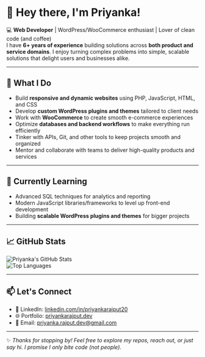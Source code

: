 # 👋 Hey there, I'm Priyanka!

💻 **Web Developer** | WordPress/WooCommerce enthusiast | Lover of clean code (and coffee)  
I have **6+ years of experience** building solutions across **both product and service domains**. I enjoy turning complex problems into simple, scalable solutions that delight users and businesses alike.

---

## 🔧 What I Do
- Build **responsive and dynamic websites** using PHP, JavaScript, HTML, and CSS  
- Develop **custom WordPress plugins and themes** tailored to client needs  
- Work with **WooCommerce** to create smooth e-commerce experiences  
- Optimize **databases and backend workflows** to make everything run efficiently  
- Tinker with APIs, Git, and other tools to keep projects smooth and organized  
- Mentor and collaborate with teams to deliver high-quality products and services  

---

## 🌱 Currently Learning
- Advanced SQL techniques for analytics and reporting  
- Modern JavaScript libraries/frameworks to level up front-end development  
- Building **scalable WordPress plugins and themes** for bigger projects  

---

## 📈 GitHub Stats
![Priyanka's GitHub Stats](https://github-readme-stats.vercel.app/api?username=priyanka-md&show_icons=true&theme=radical)  
![Top Languages](https://github-readme-stats.vercel.app/api/top-langs/?username=priyanka-md&layout=compact&theme=radical)  

---

## 📫 Let's Connect
- 💼 LinkedIn: [linkedin.com/in/priyankarajput20](#)  
- 🌐 Portfolio: [priyankarajput.dev](#)  
- 📧 Email: [priyanka.rajput.dev@gmail.com](mailto:priyanka.rajput.dev@gmail.com)  

---

✨ _Thanks for stopping by! Feel free to explore my repos, reach out, or just say hi. I promise I only bite code (not people)._  
